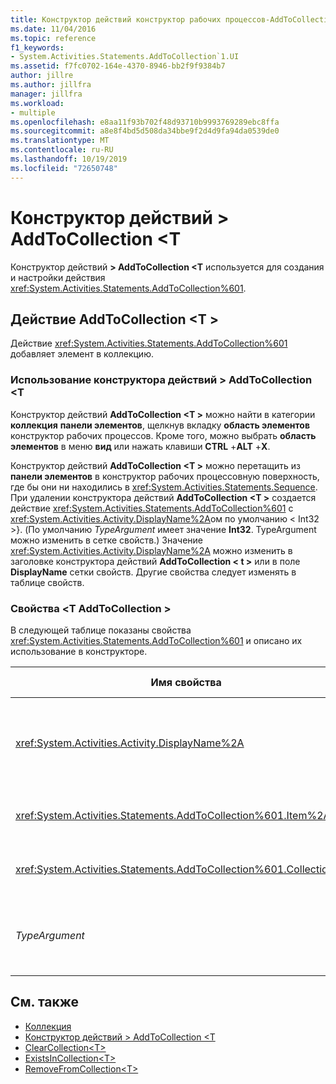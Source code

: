 ```yaml
---
title: Конструктор действий конструктор рабочих процессов-AddToCollection <T>
ms.date: 11/04/2016
ms.topic: reference
f1_keywords:
- System.Activities.Statements.AddToCollection`1.UI
ms.assetid: f7fc0702-164e-4370-8946-bb2f9f9384b7
author: jillre
ms.author: jillfra
manager: jillfra
ms.workload:
- multiple
ms.openlocfilehash: e8aa11f93b702f48d93710b9993769289ebc8ffa
ms.sourcegitcommit: a8e8f4bd5d508da34bbe9f2d4d9fa94da0539de0
ms.translationtype: MT
ms.contentlocale: ru-RU
ms.lasthandoff: 10/19/2019
ms.locfileid: "72650748"
---
```

# <a name="addtocollectiont-activity-designer"></a>Конструктор действий > AddToCollection \<T

Конструктор действий **> AddToCollection \<T** используется для создания и настройки действия <xref:System.Activities.Statements.AddToCollection%601>.

## <a name="the-addtocollectiont-activity"></a>Действие AddToCollection \<T >

Действие <xref:System.Activities.Statements.AddToCollection%601> добавляет элемент в коллекцию.

### <a name="using-the-addtocollectiont-activity-designer"></a>Использование конструктора действий > AddToCollection \<T

Конструктор действий **AddToCollection \<T >** можно найти в категории **коллекция** **панели элементов**, щелкнув вкладку **область элементов** конструктор рабочих процессов. Кроме того, можно выбрать **область элементов** в меню **вид** или нажать клавиши **CTRL** +**ALT** +**X**.

Конструктор действий **AddToCollection \<T >** можно перетащить из **панели элементов** в конструктор рабочих процессовную поверхность, где бы они ни находились в <xref:System.Activities.Statements.Sequence>. При удалении конструктора действий **AddToCollection \<T >** создается действие <xref:System.Activities.Statements.AddToCollection%601> с <xref:System.Activities.Activity.DisplayName%2A>ом по умолчанию < Int32 \>}. (По умолчанию *TypeArgument* имеет значение **Int32**. TypeArgument можно изменить в сетке свойств.) Значение <xref:System.Activities.Activity.DisplayName%2A> можно изменить в заголовке конструктора действий **AddToCollection < t \>** или в поле **DisplayName** сетки свойств. Другие свойства следует изменять в таблице свойств.

### <a name="the-addtocollectiont-properties"></a>Свойства \<T AddToCollection >

В следующей таблице показаны свойства <xref:System.Activities.Statements.AddToCollection%601> и описано их использование в конструкторе.

|Имя свойства|Обязательное значение|Использование|
|-|--------------|-|
|<xref:System.Activities.Activity.DisplayName%2A>|False|Понятное имя действия <xref:System.Activities.Statements.AddToCollection%601>. Значение по умолчанию — AddToCollection < Int32 \>. Несмотря на то, что значение <xref:System.Activities.Activity.DisplayName%2A> не является обязательным, его все же лучше использовать.|
|<xref:System.Activities.Statements.AddToCollection%601.Item%2A>|True|Элемент, добавляемый в коллекцию \<T >. Этот элемент имеет тип *T*, имеющий тип *TypeArgument*. Чтобы указать элемент, введите выражение Visual Basic в таблице свойств.|
|<xref:System.Activities.Statements.AddToCollection%601.Collection%2A>|True|Коллекция, в которую следует добавить элемент. Эта коллекция имеет тип **ICollection < TypeArgument \>** . Чтобы указать коллекцию, введите выражение Visual Basic в таблице свойств.|
|*TypeArgument*|True|Тип T элементов, содержащихся в коллекции <xref:System.Collections.Generic.ICollection%601>. По умолчанию для этого типа *TypeArgument* задано значение **Int32**. Чтобы изменить тип, измените значение *TypeArgument* в поле со списком в сетке свойств.|

## <a name="see-also"></a>См. также

- [Коллекция](../workflow-designer/collection-activity-designers.md)
- [Конструктор действий > AddToCollection \<T](../workflow-designer/addtocollection-t-activity-designer.md)
- [ClearCollection\<T>](../workflow-designer/clearcollection-t-activity-designer.md)
- [ExistsInCollection\<T>](../workflow-designer/existsincollection-t-activity-designer.md)
- [RemoveFromCollection\<T>](../workflow-designer/removefromcollection-t-activity-designer.md)